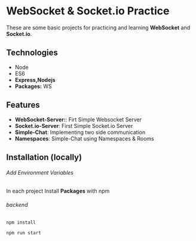 # WebSocket & Socket.io Practice

These are some basic projects for practicing and learning **WebSocket** and **Socket.io**. 



## Technologies

- Node
- ES6
- **Express,Nodejs**
- **Packages:** WS


## Features

- **WebSocket-Server:**: Firt Simple Websocket Server
- **Socket.io-Server**: First Simple Socket.io Server
- **Simple-Chat**: Implementing two side communication
- **Namespaces**: Simple-Chat using Namespaces & Rooms

## Installation (locally)

###### Add Environment Variables
In each project Install **Packages** with npm


###### backend

```shell
npm install

npm run start
```


<!-- ## Installation (Production)

[Deployment Guid](https://dev.to/kunalukey/how-to-setup-and-deploy-a-mern-stack-project-for-free-5acl)

## Screenshots

![Cover](./cover.png) -->